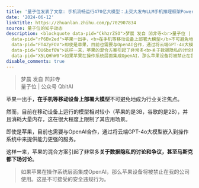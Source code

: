 ```yaml
---
title: '量子位发表了文章: 手机流畅运行470亿大模型：上交大发布LLM手机推理框架PowerInfer-2，提速29倍'
date: '2024-06-12'
linkTitle: https://zhuanlan.zhihu.com/p/702907834
source: 量子位的知乎动态
description: <blockquote data-pid="CkhzrZSO">梦晨 发自 凹非寺<br>量子位 | 公众号 QbitAI</blockquote><p
  data-pid="rP6Bv2ed">苹果一出手，<b>在手机等移动设备上部署大模型</b>不可避免地成为行业关注焦点。</p><p data-pid="Ujms_Ca6">然而，目前在移动设备上运行的模型相对较小（苹果的是3B，谷歌的是2B），并且消耗大量内存，这在很大程度上限制了其应用场景。</p><p
  data-pid="FT4ZyFOV">即使是苹果，目前也需要与OpenAI合作，通过将云端GPT-4o大模型嵌入到操作系统中来提供能力更强的服务。</p><p
  data-pid="OU6bxf0W">这样一来，苹果的混合方案引起了非常多<b>关于数据隐私的讨论和争议，甚至马斯克都下场讨论</b>。</p><blockquote
  data-pid="X5LQHhW0">如果苹果在操作系统层面集成OpenAI，那么苹果设备将被禁止在我的公司使用。这是不可接受的安全违规行为。</bloc ...
disable_comments: true
---
```

<blockquote data-pid="CkhzrZSO">梦晨 发自 凹非寺<br>量子位 | 公众号 QbitAI</blockquote><p data-pid="rP6Bv2ed">苹果一出手，<b>在手机等移动设备上部署大模型</b>不可避免地成为行业关注焦点。</p><p data-pid="Ujms_Ca6">然而，目前在移动设备上运行的模型相对较小（苹果的是3B，谷歌的是2B），并且消耗大量内存，这在很大程度上限制了其应用场景。</p><p data-pid="FT4ZyFOV">即使是苹果，目前也需要与OpenAI合作，通过将云端GPT-4o大模型嵌入到操作系统中来提供能力更强的服务。</p><p data-pid="OU6bxf0W">这样一来，苹果的混合方案引起了非常多<b>关于数据隐私的讨论和争议，甚至马斯克都下场讨论</b>。</p><blockquote data-pid="X5LQHhW0">如果苹果在操作系统层面集成OpenAI，那么苹果设备将被禁止在我的公司使用。这是不可接受的安全违规行为。</bloc ...